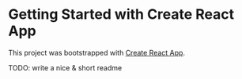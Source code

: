 # Getting Started with Create React App

This project was bootstrapped with [Create React App](https://github.com/facebook/create-react-app).

TODO: write a nice & short readme

